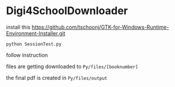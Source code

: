 # Digi4SchoolDownloader

install this https://github.com/tschoonj/GTK-for-Windows-Runtime-Environment-Installer.git


```python SessionTest.py```

follow instruction

files are getting downloaded to ```Py/files/[booknumber]``` 

the final pdf is created in ```Py/files/output```
